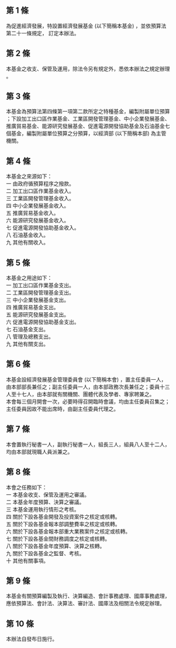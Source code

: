 第 1 條
-------
為促進經濟發展，特設置經濟發展基金 (以下簡稱本基金) ，並依預算法  
第二十一條規定， 訂定本辦法。

第 2 條
-------
本基金之收支、保管及運用，除法令另有規定外，悉依本辦法之規定辦理  
。

第 3 條
-------
本基金為預算法第四條第一項第二款所定之特種基金，編製附屬單位預算  
；下設加工出口區作業基金、工業區開發管理基金、中小企業發展基金、  
推廣貿易基金、能源研究發展基金、促進電源開發協助基金及石油基金七  
個基金，編製附屬單位預算之分預算，以經濟部 (以下簡稱本部) 為主管  
機關。

第 4 條
-------
本基金之來源如下：  
一  由政府循預算程序之撥款。  
二  加工出口區作業基金收入。  
三  工業區開發管理基金收入。  
四  中小企業發展基金收入。  
五  推廣貿易基金收入。  
六  能源研究發展基金收入。  
七  促進電源開發協助基金收入。  
八  石油基金收入。  
九  其他有關收入。

第 5 條
-------
本基金之用途如下：  
一  加工出口區作業基金支出。  
二  工業區開發管理基金支出。  
三  中小企業發展基金支出。  
四  推廣貿易基金支出。  
五  能源研究發展基金支出。  
六  促進電源開發協助基金支出。  
七  石油基金支出。  
八  管理及總務支出。  
九  其他有關支出。

第 6 條
-------
本基金設經濟發展基金管理委員會 (以下簡稱本會) ，置主任委員一人，  
由本部部長兼任之；副主任委員一人，由本部政務次長兼任之；委員十三  
人至十七人，由本部就有關機關、團體代表及學者、專家聘兼之。  
本會每三個月開會一次，必要時得召開臨時會議，均由主任委員召集之；  
主任委員因故不能出席時，由副主任委員代理之。

第 7 條
-------
本會置執行秘書一人，副執行秘書一人，組長三人，組員八人至十二人，  
均由本部就現職人員派兼之。

第 8 條
-------
本會之任務如下：  
一  本基金收支、保管及運用之審議。  
二  本基金年度預算、決算之審議。  
三  本基金運用執行情形之考核。  
四  關於下設各基金開發及投資案件之核定或核轉。  
五  關於下設各基金報本部調整費率之核定或核轉。  
六  關於下設各基金報本部重大業務案件之核定或核轉。  
七  關於下設各基金間財務調度之核定或核轉。  
八  關於下設各基金年度預算、決算之核轉。  
九  關於下設各基金之監督、考核。  
十  其他有關事項。

第 9 條
-------
本基金有關預算編製及執行、決算編造、會計事務處理、國庫事務處理，  
應依預算法、會計法、決算法、審計法、國庫法及相關法令規定辦理。

第 10 條
--------
本辦法自發布日施行。

